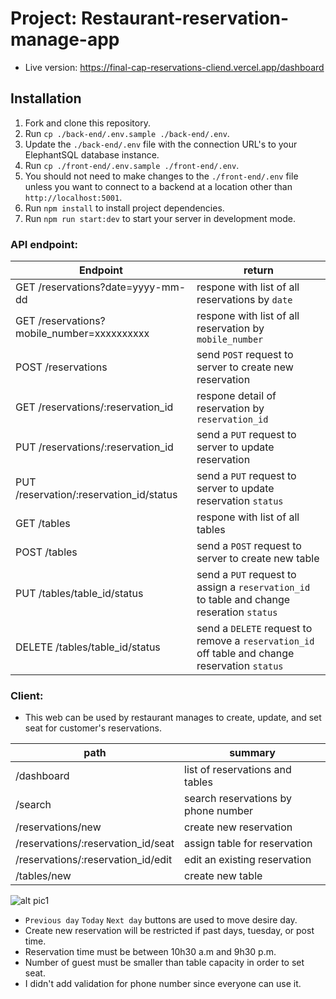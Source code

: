 # Project: Restaurant-reservation-manage-app
- Live version: https://final-cap-reservations-cliend.vercel.app/dashboard

## Installation
1. Fork and clone this repository.
1. Run `cp ./back-end/.env.sample ./back-end/.env`.
1. Update the `./back-end/.env` file with the connection URL's to your ElephantSQL database instance.
1. Run `cp ./front-end/.env.sample ./front-end/.env`.
1. You should not need to make changes to the `./front-end/.env` file unless you want to connect to a backend at a location other than `http://localhost:5001`.
1. Run `npm install` to install project dependencies.
1. Run `npm run start:dev` to start your server in development mode.

### API endpoint:
| Endpoint | return |
| ----------- | ----------- |
| GET /reservations?date=yyyy-mm-dd | respone with list of all reservations by `date` |
| GET /reservations?mobile_number=xxxxxxxxxx | respone with list of all reservation by `mobile_number` |
| POST /reservations | send `POST` request to server to create new reservation |
| GET /reservations/:reservation_id | respone detail of reservation by `reservation_id` |
| PUT /reservations/:reservation_id | send a `PUT` request to server to update reservation |
| PUT /reservation/:reservation_id/status | send a `PUT` request to server to update reservation `status` |
| GET /tables | respone with list of all tables |
| POST /tables | send a `POST` request to server to create new table |
| PUT /tables/table_id/status | send a `PUT` request to assign a `reservation_id` to table and change reseration `status` |
| DELETE /tables/table_id/status | send a `DELETE` request to remove a `reservation_id` off table and change reservation `status` |

### Client:
- This web can be used by restaurant manages to create, update, and set seat for customer's reservations.

| path | summary |
| ----------- | ----------- |
| /dashboard  | list of reservations and tables |
| /search | search reservations by phone number |
| /reservations/new | create new reservation |
| /reservations/:reservation_id/seat | assign table for reservation |
| /reservations/:reservation_id/edit | edit an existing reservation |
| /tables/new | create new table | 

 ![alt pic1](https://i.ibb.co/4NcbPWx/pic1.png)
 
 - `Previous day` `Today` `Next day` buttons are used to move desire day.
 - Create new reservation will be restricted if past days, tuesday, or post time. 
 - Reservation time must be between 10h30 a.m and 9h30 p.m.
 - Number of guest must be smaller than table capacity in order to set seat.
 - I didn't add validation for phone number since everyone can use it.
